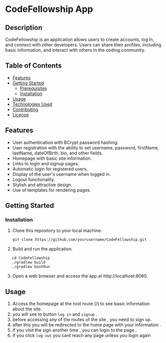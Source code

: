 # CodeFellowship App

## Description

CodeFellowship is an application allows users to create accounts, log in, and connect with other developers. Users can share their profiles, including basic information, and interact with others in the coding community.

## Table of Contents

- [Features](#features)
- [Getting Started](#getting-started)
    - [Prerequisites](#prerequisites)
    - [Installation](#installation)
- [Usage](#usage)
- [Technologies Used](#technologies-used)
- [Contributing](#contributing)
- [License](#license)

## Features

- User authentication with BCrypt password hashing.
- User registration with the ability to set username, password, firstName, lastName, dateOfBirth, bio, and other fields.
- Homepage with basic site information.
- Links to login and signup pages.
- Automatic login for registered users.
- Display of the user's username when logged in.
- Logout functionality.
- Stylish and attractive design.
- Use of templates for rendering pages.

## Getting Started

### Installation

1. Clone this repository to your local machine.

   ```shell
   git clone https://github.com/yourusername/CodeFellowship.git
   ```
2. Build and run the application.
```shell
   cd CodeFellowship
   ./gradlew build
   ./gradlew bootRun
  ```
3. Open a web browser and access the app at http://localhost:8080.


## Usage

1. Access the homepage at the root route (/) to see basic information about the site.
2. you will see to button `log in` and `signup` . 
3. before accessing any of the routes of the site , you need to sign up.
4. after this you will be redirected to the home page with your information .
5. if you visit the sign another time , you can login to the page .
6. if you click `log out` you cant reach any page unless you login again
